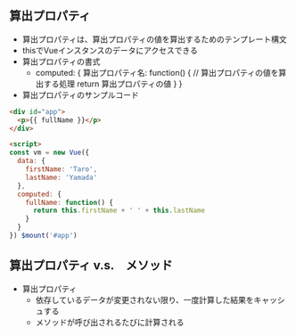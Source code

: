 ## 算出プロパティ
- 算出プロパティは、算出プロパティの値を算出するためのテンプレート構文
- thisでVueインスタンスのデータにアクセスできる
- 算出プロパティの書式
    - computed: {
        算出プロパティ名: function() {
            // 算出プロパティの値を算出する処理
            return 算出プロパティの値
        }
    }
- 算出プロパティのサンプルコード
```html
<div id="app">
  <p>{{ fullName }}</p>
</div>

<script>
const vm = new Vue({
  data: {
    firstName: 'Taro',
    lastName: 'Yamada'
  },
  computed: {
    fullName: function() {
      return this.firstName + ' ' + this.lastName
    }
  }
}) $mount('#app')
```

## 算出プロパティ v.s.　メソッド
- 算出プロパティ
  - 依存しているデータが変更されない限り、一度計算した結果をキャッシュする
  - メソッドが呼び出されるたびに計算される